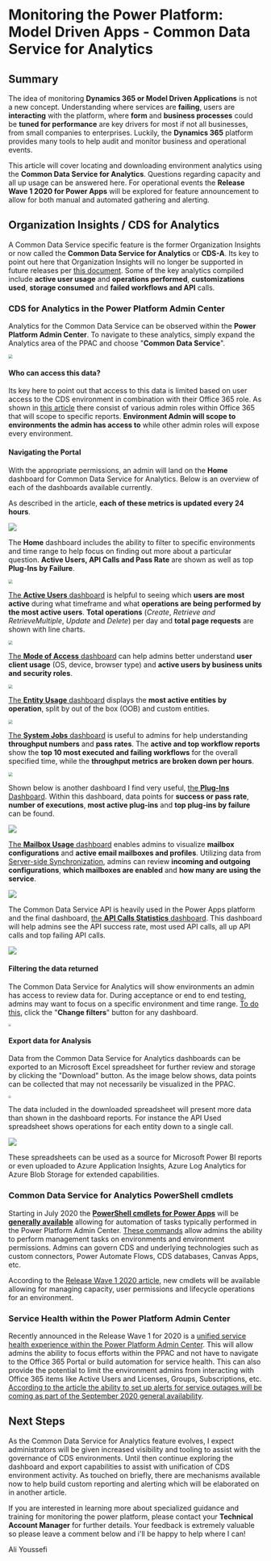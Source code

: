 # Monitoring the Power Platform: Model Driven Apps - Common Data Service for Analytics

## Summary

The idea of monitoring **Dynamics 365 or Model Driven Applications** is not a new concept. Understanding where services are **failing**, users are **interacting** with the platform, where **form** and **business processes** could be **tuned for performance** are key drivers for most if not all businesses, from small companies to enterprises. Luckily, the **Dynamics 365** platform provides many tools to help audit and monitor business and operational events.

This article will cover locating and downloading environment analytics using the **Common Data Service for Analytics**. Questions regarding capacity and all up usage can be answered here. For operational events the **Release Wave 1 2020 for Power Apps** will be explored for feature announcement to allow for both manual and automated gathering and alerting. 

## Organization Insights / CDS for Analytics

A Common Data Service specific feature is the former Organization Insights or now called the **Common Data Service for Analytics** or **CDS-A**. Its key to point out here that Organization Insights will no longer be supported in future releases per [this document](https://docs.microsoft.com/en-us/power-platform/admin/analytics-common-data-service). Some of the key analytics compiled include **active user usage** and **operations performed**, **customizations used**, **storage consumed** and **failed workflows and API** calls.

### CDS for Analytics in the Power Platform Admin Center

Analytics for the Common Data Service can be observed within the **Power Platform Admin Center**. To navigate to these analytics, simply expand the Analytics area of the PPAC and choose "**Common Data Service**".

<img src="https://raw.githubusercontent.com/wiki/aliyoussefi/D365-Monitoring/Artifacts/CDSA/PPAC-NavigateTo.JPG" style="zoom:50%;" />

#### Who can access this data?

Its key here to point out that access to this data is limited based on user access to the CDS environment in combination with their Office 365 role. As shown in [this article](https://docs.microsoft.com/en-us/power-platform/admin/analytics-common-data-service#who-can-view-these-reports) there consist of various admin roles within Office 365 that will scope to specific reports. **Environment Admin will scope to environments the admin has access to** while other admin roles will expose every environment.

#### Navigating the Portal

With the appropriate permissions, an admin will land on the **Home** dashboard for Common Data Service for Analytics. Below is an overview of each of the dashboards available currently.

As described in the article, **each of these metrics is updated every 24 hours**.

![](https://raw.githubusercontent.com/wiki/aliyoussefi/D365-Monitoring/Artifacts/CDSA/CDSA-Overview-Tabs.JPG)

The **Home** dashboard includes the ability to filter to specific environments and time range to help focus on finding out more about a particular question. **Active Users, API Calls and Pass Rate** are shown as well as top **Plug-Ins by Failure**.

<img src="https://raw.githubusercontent.com/wiki/aliyoussefi/D365-Monitoring/Artifacts/CDSA/CDSA-Home-Overview.JPG" style="zoom:50%;" />

[The **Active Users** dashboard](https://docs.microsoft.com/en-us/power-platform/admin/analytics-common-data-service#active-users) is helpful to seeing which **users are most active** during what timeframe and what **operations are being performed by the most active users**. **Total operations** (*Create*, *Retrieve and RetrieveMultiple*, *Update* and *Delete*) per day and **total page requests** are shown with line charts.

<img src="https://raw.githubusercontent.com/wiki/aliyoussefi/D365-Monitoring/Artifacts/CDSA/CDSA-Overview-ActiveUsers.JPG" style="zoom: 50%;" />

[The **Mode of Access** dashboard](https://docs.microsoft.com/en-us/power-platform/admin/analytics-common-data-service#active-users) can help admins better understand **user client usage** (OS, device, browser type) and **active users by business units and security roles**.

<img src="https://raw.githubusercontent.com/wiki/aliyoussefi/D365-Monitoring/Artifacts/CDSA/CDSA-ModeOfAccess.JPG" style="zoom: 50%;" />

[The **Entity Usage** dashboard](https://docs.microsoft.com/en-us/power-platform/admin/analytics-common-data-service#active-users) displays the **most active entities** **by operation**, split by out of the box (OOB) and custom entities.

<img src="https://raw.githubusercontent.com/wiki/aliyoussefi/D365-Monitoring/Artifacts/CDSA/CDSA-EntityUsage.JPG" style="zoom: 50%;" />

[The **System Jobs** dashboard](https://docs.microsoft.com/en-us/power-platform/admin/analytics-common-data-service#system-jobs) is useful to admins for help understanding **throughput numbers** and **pass rates**. The **active and top workflow reports** show the **top 10 most executed and failing workflows** for the overall specified time, while the **throughput metrics are broken down per hours**.

<img src="https://raw.githubusercontent.com/wiki/aliyoussefi/D365-Monitoring/Artifacts/CDSA/CDSA-SyatemJobs.JPG" style="zoom: 50%;" />



Shown below is another dashboard I find very useful, [the **Plug-Ins** Dashboard](https://docs.microsoft.com/en-us/power-platform/admin/analytics-common-data-service#plug-ins). Within this dashboard, data points for **success or pass rate**, **number of executions**, **most active plug-ins** and **top plug-ins by failure** can be found.

![](https://raw.githubusercontent.com/wiki/aliyoussefi/D365-Monitoring/Artifacts/CDSA/CDSA-Plugins.JPG)

[The **Mailbox Usage** dashboard](https://docs.microsoft.com/en-us/power-platform/admin/analytics-common-data-service#mailbox-usage) enables admins to visualize **mailbox configurations** and **active email mailboxes and profiles**. Utilizing data from [Server-side Synchronization](https://docs.microsoft.com/en-us/power-platform/admin/server-side-synchronization), admins can review **incoming and outgoing configurations**, **which mailboxes are enabled** and **how many are using the service**.

![](https://raw.githubusercontent.com/wiki/aliyoussefi/D365-Monitoring/Artifacts/CDSA/CDSA-MailboxUsage.JPG)

The Common Data Service API is heavily used in the Power Apps platform and the final dashboard, [the **API Calls Statistics** dashboard](https://docs.microsoft.com/en-us/power-platform/admin/analytics-common-data-service#api-call-statistics). This dashboard will help admins see the API success rate, most used API calls, all up API calls and top failing API calls.

![](https://raw.githubusercontent.com/wiki/aliyoussefi/D365-Monitoring/Artifacts/CDSA/CDSA-API-Calls.JPG)

#### Filtering the data returned

The Common Data Service for Analytics will show environments an admin has access to review data for. During acceptance or end to end testing, admins may want to focus on a specific environment and time range. [To do this](https://docs.microsoft.com/en-us/power-platform/admin/analytics-common-data-service#view-data-for-different-environments-and-date-time-ranges), click the "**Change filters**" button for any dashboard.

<img src="https://raw.githubusercontent.com/wiki/aliyoussefi/D365-Monitoring/Artifacts/CDSA/CDSA-Filter.JPG" style="zoom:33%;" />

#### Export data for Analysis

Data from the Common Data Service for Analytics dashboards can be exported to an Microsoft Excel spreadsheet for further review and storage by clicking the "Download" button. As the image below shows, data points can be collected that may not necessarily be visualized in the PPAC.

<img src="https://raw.githubusercontent.com/wiki/aliyoussefi/D365-Monitoring/Artifacts/CDSA/CDSA-Download-AvailableOptions.JPG" style="zoom:33%;" />

The data included in the downloaded spreadsheet will present more data than shown in the dashboard reports. For instance the API Used spreadsheet shows operations for each entity down to a single call.

![](https://raw.githubusercontent.com/wiki/aliyoussefi/D365-Monitoring/Artifacts/CDSA/CDSA-Overview-API-MostUsedAPI-Excel.JPG)

These spreadsheets can be used as a source for Microsoft Power BI reports or even uploaded to Azure Application Insights, Azure Log Analytics for Azure Blob Storage for extended capabilities. 

### Common Data Service for Analytics PowerShell cmdlets

Starting in July 2020 the [**PowerShell cmdlets for Power Apps**](https://www.powershellgallery.com/packages/Microsoft.PowerApps.Administration.PowerShell/2.0.56) will be **[generally available](https://docs.microsoft.com/en-us/power-platform-release-plan/2020wave1/power-platform-governance-administration/powershell-cmdlets-power-apps-admins-are-generally)** allowing for automation of tasks typically performed in the Power Platform Admin Center. [These commands](https://docs.microsoft.com/en-us/power-platform/admin/powerapps-powershell#powerapps-cmdlets-for-administrators-preview) allow admins the ability to perform management tasks on environments and environment permissions. Admins can govern CDS and underlying technologies such as custom connectors, Power Automate Flows, CDS databases, Canvas Apps, etc. 

According to the [Release Wave 1 2020 article](https://docs.microsoft.com/en-us/power-platform-release-plan/2020wave1/power-platform-governance-administration/powershell-cmdlets-power-automate-admins-are-generally), new cmdlets will be available allowing for managing capacity, user permissions and lifecycle operations for an environment. 

### Service Health within the Power Platform Admin Center

Recently announced in the Release Wave 1 for 2020 is a [unified service health experience within the Power Platform Admin Center](https://docs.microsoft.com/en-us/power-platform-release-plan/2020wave1/power-platform-governance-administration/unified-service-health-experience-power-platform-admin-center). This will allow admins the ability to focus efforts within the PPAC and not have to navigate to the Office 365 Portal or build automation for service health. This can also provide the potential to limit the environment admins from interacting with Office 365 items like Active Users and Licenses, Groups, Subscriptions, etc. [According to the article the ability to set up alerts for service outages will be coming as part of the September 2020 general availability](https://docs.microsoft.com/en-us/power-platform-release-plan/2020wave1/power-platform-governance-administration/service-health-power-platform-admin-center).

## Next Steps

As the Common Data Service for Analytics feature evolves, I expect administrators will be given increased visibility and tooling to assist with the governance of CDS environments. Until then continue exploring the dashboard and export capabilities to assist with unification of CDS environment activity. As touched on briefly, there are mechanisms available now to help build custom reporting and alerting which will be elaborated on in another article.

If you are interested in learning more about specialized guidance and training for monitoring the power platform, please contact your **Technical Account Manager** for further details. Your feedback is extremely valuable so please leave a comment below and i'll be happy to help where I can!

Ali Youssefi